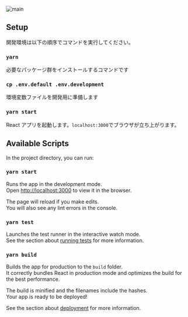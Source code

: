 ![main](https://user-images.githubusercontent.com/2194433/188439641-87aaded7-bb33-406b-a489-e2a97a3bfa50.png)

## Setup

開発環境は以下の順序でコマンドを実行してください。

### `yarn`

必要なパッケージ群をインストールするコマンドです

### `cp .env.default .env.development`

環境変数ファイルを開発用に準備します

### `yarn start`

React アプリを起動します。`localhost:3000`でブラウザが立ち上がります。

## Available Scripts

In the project directory, you can run:

### `yarn start`

Runs the app in the development mode.\
Open [http://localhost:3000](http://localhost:3000) to view it in the browser.

The page will reload if you make edits.\
You will also see any lint errors in the console.

### `yarn test`

Launches the test runner in the interactive watch mode.\
See the section about [running tests](https://facebook.github.io/create-react-app/docs/running-tests) for more information.

### `yarn build`

Builds the app for production to the `build` folder.\
It correctly bundles React in production mode and optimizes the build for the best performance.

The build is minified and the filenames include the hashes.\
Your app is ready to be deployed!

See the section about [deployment](https://facebook.github.io/create-react-app/docs/deployment) for more information.
